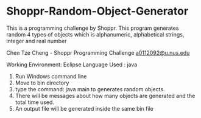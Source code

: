# Shoppr-Random-Object-Generator
This is a programming challenge by Shoppr. This program generates random 4 types of objects which is alphanumeric, alphabetical strings, integer and real number


Chen Tze Cheng - Shoppr Programming Challenge
a0112092@u.nus.edu

Working Environment: Eclipse
Language Used : java

1. Run Windows command line
2. Move to bin directory
3. type the command: java main to generates random objects.
4. There will be messages about how many objects are generated and the total time used.
5. An output file will be generated inside the same bin file
